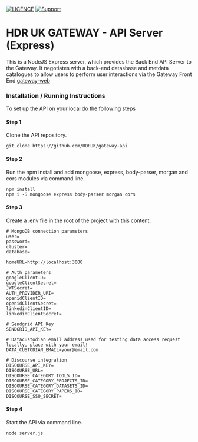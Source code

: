 [![LICENCE](https://img.shields.io/github/license/HDRUK/gateway-api)](https://github.com/HDRUK/gateway-api/blob/master/LICENSE)
[![Support](https://img.shields.io/badge/Supported%20By-HDR%20UK-blue)](https://hdruk.ac.uk)

# HDR UK GATEWAY - API Server (Express)

This is a NodeJS Express server, which provides the Back End API Server to the Gateway. It negotiates with a back-end datasbase and metdata catalogues to allow users to perform user interactions via the Gateway Front End [gateway-web](https://github.com/HDRUK/gateway-web)

### Installation / Running Instructions

To set up the API on your local do the following steps

#### Step 1
Clone the API repository.

`git clone https://github.com/HDRUK/gateway-api`

#### Step 2 
Run the npm install and add mongoose, express, body-parser, morgan and cors modules via command line.

```
npm install
npm i -S mongoose express body-parser morgan cors
```

#### Step 3
Create a .env file in the root of the project with this content:

```
# MongoDB connection parameters
user=
password=
cluster=
database=

homeURL=http://localhost:3000

# Auth parameters
googleClientID=
googleClientSecret=
JWTSecret=
AUTH_PROVIDER_URI=
openidClientID=
openidClientSecret=
linkedinClientID=
linkedinClientSecret=

# Sendgrid API Key
SENDGRID_API_KEY=

# Datacustodian email address used for testing data access request locally, place with your email!
DATA_CUSTODIAN_EMAIL=your@email.com

# Discourse integration
DISCOURSE_API_KEY=
DISCOURSE_URL=
DISCOURSE_CATEGORY_TOOLS_ID=
DISCOURSE_CATEGORY_PROJECTS_ID=
DISCOURSE_CATEGORY_DATASETS_ID=
DISCOURSE_CATEGORY_PAPERS_ID=
DISCOURSE_SSO_SECRET=
```

#### Step 4
Start the API via command line.

`node server.js`